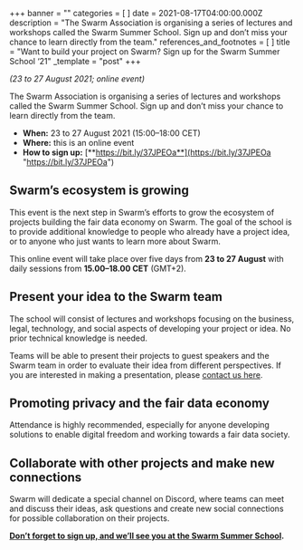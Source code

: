 +++
banner = ""
categories = [ ]
date = 2021-08-17T04:00:00.000Z
description = "The Swarm Association is organising a series of lectures and workshops called the Swarm Summer School. Sign up and don’t miss your chance to learn directly from the team."
references_and_footnotes = [ ]
title = "Want to build your project on Swarm? Sign up for the Swarm Summer School ‘21"
_template = "post"
+++

_(23 to 27 August 2021; online event)_

The Swarm Association is organising a series of lectures and workshops called the Swarm Summer School. Sign up and don’t miss your chance to learn directly from the team.

* **When:** 23 to 27 August 2021 (15:00–18:00 CET)
* **Where:** this is an online event
* **How to sign up:** [**https://bit.ly/37JPEOa**](https://bit.ly/37JPEOa "https://bit.ly/37JPEOa")

## **Swarm’s ecosystem is growing**

This event is the next step in Swarm’s efforts to grow the ecosystem of projects building the fair data economy on Swarm. The goal of the school is to provide additional knowledge to people who already have a project idea, or to anyone who just wants to learn more about Swarm.

This online event will take place over five days from **23 to 27 August** with daily sessions from **15.00–18.00 CET** (GMT+2).

## **Present your idea to the Swarm team**

The school will consist of lectures and workshops focusing on the business, legal, technology, and social aspects of developing your project or idea. No prior technical knowledge is needed.

Teams will be able to present their projects to guest speakers and the Swarm team in order to evaluate their idea from different perspectives. If you are interested in making a presentation, please [contact us here](https://swarm.odoo.com/survey/start/7d956538-3043-4640-95ce-5100e9ac3900).

## **Promoting privacy and the fair data economy**

Attendance is highly recommended, especially for anyone developing solutions to enable digital freedom and working towards a fair data society.

## **Collaborate with other projects and make new connections**

Swarm will dedicate a special channel on Discord, where teams can meet and discuss their ideas, ask questions and create new social connections for possible collaboration on their projects.

[**Don’t forget to sign up, and we’ll see you at the Swarm Summer School**](https://swarm.odoo.com/survey/start/7d956538-3043-4640-95ce-5100e9ac3900)**.**

# 
